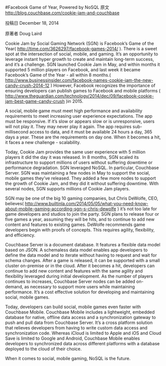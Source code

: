 #Facebook Game of Year, Powered by NoSQL
原文
http://blog.couchbase.com/cookie-jam-and-couchbase

投稿日
December 18, 2014

原著者
Doug Laird

Cookie Jam by Social Gaming Network (SGN) is Facebook’s Game of the Year(
http://time.com/3626297/facebook-games-2014/
). There is a sweet spot at the intersection of social, mobile, and gaming. It’s an opportunity to leverage instant hyper growth to create and maintain long-term success, and it’s a challenge. SGN launched Cookie Jam in May, and within months it supported 5 million players on Facebook, and last week it became Facebook’s Game of the Year - all within 8 months.(
http://www.businessinsider.com/facebook-names-cookie-jam-the-new-candy-crush-2014-12
)
However, Facebook recognizes the importance of ensuring developers can publish games to Facebook and mobile platforms (
http://www.theguardian.com/technology/2014/dec/09/facebook-cookie-jam-best-game-candy-crush
)in 2015.

A social, mobile game must meet high performance and availability requirements to meet increasing user experience expectations. The app must be responsive. If it’s slow or appears slow or is unresponsive, users will not play it. They may never play it again. The app requires sub-millisecond access to data, and it must be available 24 hours a day, 365 days a year. These are the requirements on day one. When it becomes a hit, it faces a new challenge - scalability.

Today, Cookie Jam provides the same user experience with 5 million players it did the day it was released. In 8 months, SGN scaled its infrastructure to support millions of users without suffering downtime or performance degradation. SGN leveraged NoSQL. In particular, Couchbase Server. SGN was maintaining a few nodes in May to support the social, mobile games they’ve released. They added a few more nodes to support the growth of Cookie Jam, and they did it without suffering downtime. With several nodes, SGN supports millions of Cookie Jam players.

SGN may be one of the big 10 gaming companies, but Chris DeWolfe, CEO, believes(
http://www.builtinla.com/2014/05/05/what-you-need-know-about-mobile-gaming-according-sgn-s-chris-dewolfe
) it’s not too late for game developers and studios to join the party. SGN plans to release four or five games a year, assuming they will be hits, and to continue to add new content and features to existing games. DeWolfe recommends game developers begin with proofs of concepts. This requires agility, flexibility, and efficiency.

Couchbase Server is a document database. It features a flexible data model based on JSON. A schemaless data model enables app developers to define the data model and to iterate without having to request and wait for schema changes. After a game is released, it can be supported with a small cluster on-premise or in the cloud. After it becomes a hit, developers can continue to add new content and features with the same agility and flexibility leveraged during initial development. As the number of players continues to increases, Couchbase Server nodes can be added on-demand, as necessary to support more users while maintaining performance. It’s a cost effective solution for developing and maintaining social, mobile games.

Today, developers can build social, mobile games even faster with Couchbase Mobile. Couchbase Mobile includes a lightweight, embedded database for native, offline data access and a synchronization gateway to push and pull data from Couchbase Server. It’s a cross platform solution that relieves developers from having to write custom data access and synchronization code. Whereas iCloud is limited to Apple and iOS and Cloud Save is limited to Google and Android, Couchbase Mobile enables developers to synchronized data across different platforms with a database deployed to the cloud of their choice.

When it comes to social, mobile gaming, NoSQL is the future.
